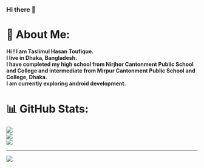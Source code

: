 ### Hi there 👋

# 💫 About Me:
<b>Hi ! I am Taslimul Hasan Toufique.<br>I live in Dhaka, Bangladesh.<br>I have completed my high school from Nirjhor Cantonment Public School and College and intermediate from Mirpur Cantonment Public School and College, Dhaka.<br>I am currently exploring android development.

# 📊 GitHub Stats:
![](https://github-readme-stats.vercel.app/api?username=TH-Toufique&theme=default&hide_border=true&include_all_commits=true&count_private=true)<br/>
![](https://github-readme-streak-stats.herokuapp.com/?user=TH-Toufique&theme=default&hide_border=true)<br/>
![](https://github-readme-stats.vercel.app/api/top-langs/?username=TH-Toufique&theme=default&hide_border=true&include_all_commits=true&count_private=true&layout=compact)

---
[![](https://visitcount.itsvg.in/api?id=TH-Toufique&icon=0&color=12)](https://visitcount.itsvg.in)
  
<!-- Proudly created with GPRM ( https://gprm.itsvg.in ) -->
